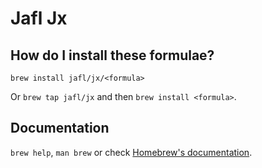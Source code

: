 # Jafl Jx

## How do I install these formulae?

`brew install jafl/jx/<formula>`

Or `brew tap jafl/jx` and then `brew install <formula>`.

## Documentation

`brew help`, `man brew` or check [Homebrew's documentation](https://docs.brew.sh).
